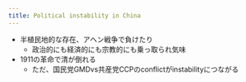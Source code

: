```yaml
---
title: Political instability in China
---
```


* 半植民地的な存在、アヘン戦争で負けたり
  * 政治的にも経済的にも宗教的にも乗っ取られ気味
* 1911の革命で清が倒れる
  * ただ、国民党GMDvs共産党CCPのconflictがinstabilityにつながる
